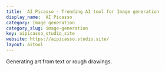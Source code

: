 ```yaml
---
title:  AI Picasso - Trending AI tool for Image generation
display_name:  AI Picasso
category: Image generation
category_slug: image-generation
key: aipicasso_studio_site
website: https://aipicasso.studio.site/
layout: aitool
---
```


Generating art from text or rough drawings.
